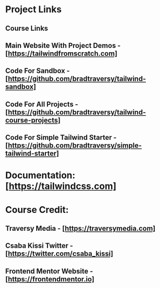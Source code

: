 # Project Links

## Course Links

## Main Website With Project Demos - [https://tailwindfromscratch.com]

## Code For Sandbox - [https://github.com/bradtraversy/tailwind-sandbox]

## Code For All Projects - [https://github.com/bradtraversy/tailwind-course-projects]

## Code For Simple Tailwind Starter - [https://github.com/bradtraversy/simple-tailwind-starter]

# Documentation: [https://tailwindcss.com]

# Course Credit:

## Traversy Media - [https://traversymedia.com]

## Csaba Kissi Twitter - [https://twitter.com/csaba_kissi]

## Frontend Mentor Website - [https://frontendmentor.io]
